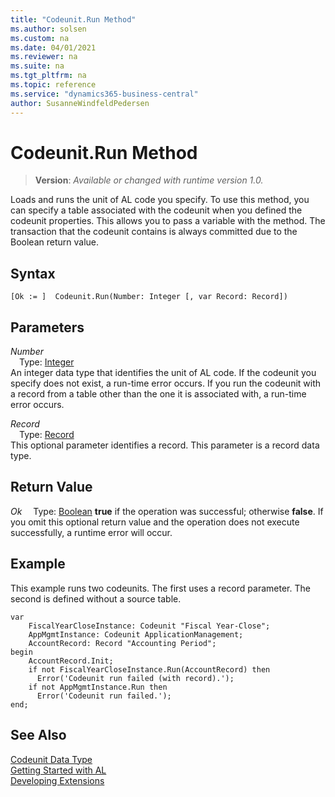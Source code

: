 ```yaml
---
title: "Codeunit.Run Method"
ms.author: solsen
ms.custom: na
ms.date: 04/01/2021
ms.reviewer: na
ms.suite: na
ms.tgt_pltfrm: na
ms.topic: reference
ms.service: "dynamics365-business-central"
author: SusanneWindfeldPedersen
---
```

[//]: # (START>DO_NOT_EDIT)
[//]: # (IMPORTANT:Do not edit any of the content between here and the END>DO_NOT_EDIT.)
[//]: # (Any modifications should be made in the .xml files in the ModernDev repo.)
# Codeunit.Run Method
> **Version**: _Available or changed with runtime version 1.0._

Loads and runs the unit of AL code you specify. To use this method, you can specify a table associated with the codeunit when you defined the codeunit properties. This allows you to pass a variable with the method. The transaction that the codeunit contains is always committed due to the Boolean return value.


## Syntax
```
[Ok := ]  Codeunit.Run(Number: Integer [, var Record: Record])
```
## Parameters
*Number*  
&emsp;Type: [Integer](../integer/integer-data-type.md)  
An integer data type that identifies the unit of AL code. If the codeunit you specify does not exist, a run-time error occurs. If you run the codeunit with a record from a table other than the one it is associated with, a run-time error occurs.
        
*Record*  
&emsp;Type: [Record](../record/record-data-type.md)  
This optional parameter identifies a record. This parameter is a record data type.  


## Return Value
*Ok*
&emsp;Type: [Boolean](../boolean/boolean-data-type.md)
**true** if the operation was successful; otherwise **false**.   If you omit this optional return value and the operation does not execute successfully, a runtime error will occur.  


[//]: # (IMPORTANT: END>DO_NOT_EDIT)

## Example

This example runs two codeunits. The first uses a record parameter. The second is defined without a source table.

```al
var
    FiscalYearCloseInstance: Codeunit "Fiscal Year-Close";
    AppMgmtInstance: Codeunit ApplicationManagement;
    AccountRecord: Record "Accounting Period";
begin  
    AccountRecord.Init;  
    if not FiscalYearCloseInstance.Run(AccountRecord) then  
      Error('Codeunit run failed (with record).');  
    if not AppMgmtInstance.Run then  
      Error('Codeunit run failed.');  
end;
```  

## See Also
[Codeunit Data Type](codeunit-data-type.md)  
[Getting Started with AL](../../devenv-get-started.md)  
[Developing Extensions](../../devenv-dev-overview.md)